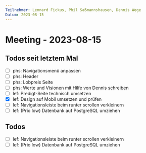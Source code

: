 ```yaml
---
Teilnehmer: Lennard Fickus, Phil Saßmannshausen, Dennis Wege
Datum: 2023-08-15
---
```

# Meeting - 2023-08-15

## Todos seit letztem Mal

- [ ] phs: Navigationsmenü anpassen
- [ ] phs: Header
- [ ] phs: Lobpreis Seite
- [ ] phs: Werte und Visionen mit Hilfe von Dennis schreiben
- [ ] lef: Predigt-Seite technisch umsetzen
- [x] lef: Design auf Mobil umsetzen und prüfen
- [ ] lef: Navigationsleiste beim runter scrollen verkleinern
- [ ] lef: (Prio low) Datenbank auf PostgreSQL umziehen

## Todos

- [ ] lef: Navigationsleiste beim runter scrollen verkleinern
- [ ] lef: (Prio low) Datenbank auf PostgreSQL umziehen
